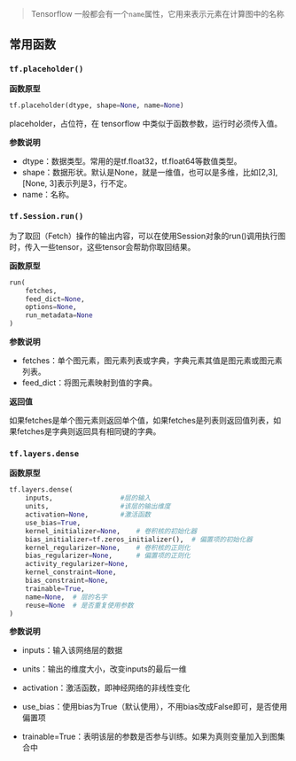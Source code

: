 > Tensorflow 一般都会有一个`name`属性，它用来表示元素在计算图中的名称

## 常用函数

### `tf.placeholder()`

**函数原型**

```python
tf.placeholder(dtype, shape=None, name=None)
```

placeholder，占位符，在 tensorflow 中类似于函数参数，运行时必须传入值。

**参数说明**

+ dtype：数据类型。常用的是tf.float32，tf.float64等数值类型。
+ shape：数据形状。默认是None，就是一维值，也可以是多维，比如[2,3], [None, 3]表示列是3，行不定。
+ name：名称。

### `tf.Session.run()`

为了取回（Fetch）操作的输出内容，可以在使用Session对象的run()调用执行图时，传入一些tensor，这些tensor会帮助你取回结果。

**函数原型**

```python
run(
    fetches,
    feed_dict=None,
    options=None,
    run_metadata=None
)
```

**参数说明**

+ fetches：单个图元素，图元素列表或字典，字典元素其值是图元素或图元素列表。
+ feed_dict：将图元素映射到值的字典。

**返回值**

如果fetches是单个图元素则返回单个值，如果fetches是列表则返回值列表，如果fetches是字典则返回具有相同键的字典。

### `tf.layers.dense`

**函数原型**

```python
tf.layers.dense(
    inputs,					#层的输入
    units,					#该层的输出维度
    activation=None,		#激活函数
    use_bias=True,			
    kernel_initializer=None,  	# 卷积核的初始化器
    bias_initializer=tf.zeros_initializer(),  # 偏置项的初始化器
    kernel_regularizer=None,    # 卷积核的正则化
    bias_regularizer=None,    	# 偏置项的正则化
    activity_regularizer=None, 
    kernel_constraint=None,
    bias_constraint=None,
    trainable=True,
    name=None,  # 层的名字
    reuse=None  # 是否重复使用参数
)
```

**参数说明**

+ inputs：输入该网络层的数据
+ units：输出的维度大小，改变inputs的最后一维

+ activation：激活函数，即神经网络的非线性变化
+ use_bias：使用bias为True（默认使用），不用bias改成False即可，是否使用偏置项
+ trainable=True：表明该层的参数是否参与训练。如果为真则变量加入到图集合中
  